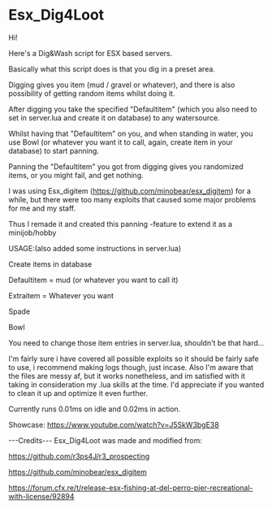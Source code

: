 # Esx_Dig4Loot

Hi! 

Here's a Dig&Wash script for ESX based servers. 

Basically what this script does is that you dig in a preset area. 

Digging gives you item (mud / gravel or whatever), and there is also possibility of getting random items whilst doing it.

After digging you take the specified "Defaultitem" (which you also need to set in server.lua and create it on database) to any watersource.

Whilst having that "Defaultitem" on you, and when standing in water, you use Bowl (or whatever you want it to call, again, create item in your database) to start panning.

Panning the "Defaultitem" you got from digging gives you randomized items, or you might fail, and get nothing.


I was using Esx_digitem (https://github.com/minobear/esx_digitem) for a while, but there were too many exploits that caused some major problems for me and my staff.

Thus I remade it and created this panning -feature to extend it as a minijob/hobby

USAGE:(also added some instructions in server.lua)

Create items in database

Defaultitem = mud (or whatever you want to call it)

Extraitem = Whatever you want

Spade

Bowl

You need to change those item entries in server.lua, shouldn't be that hard... 

I'm fairly sure i have covered all possible exploits so it should be fairly safe to use, i recommend making logs though, just incase.
Also I'm aware that the files are messy af, but it works nonetheless, and im satisfied with it taking in consideration my .lua skills at the time.
I'd appreciate if you wanted to clean it up and optimize it even further. 

Currently runs 0.01ms on idle and 0.02ms in action.

Showcase: https://www.youtube.com/watch?v=J5SkW3bgE38


---Credits---
Esx_Dig4Loot was made and modified from:

https://github.com/r3ps4J/r3_prospecting

https://github.com/minobear/esx_digitem

https://forum.cfx.re/t/release-esx-fishing-at-del-perro-pier-recreational-with-license/92894
